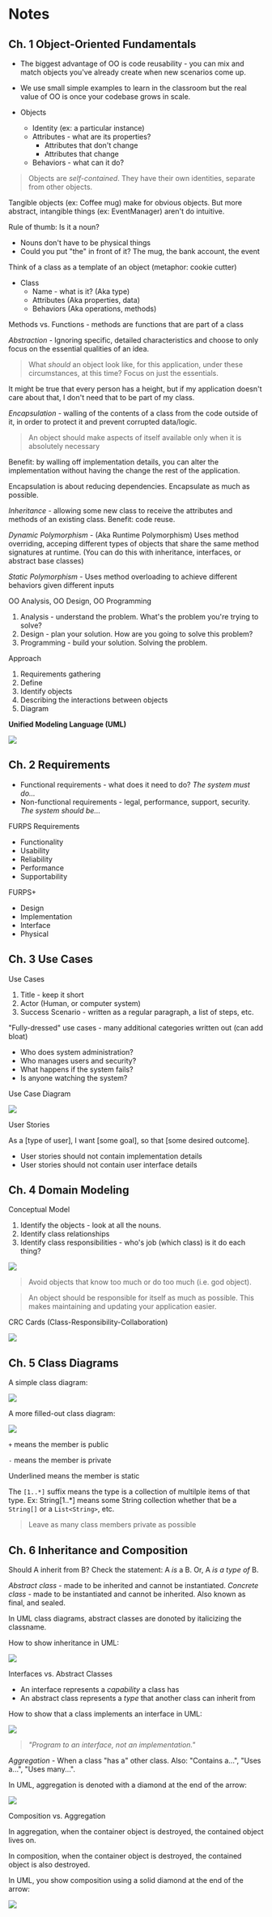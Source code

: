 # Notes

## Ch. 1 Object-Oriented Fundamentals

* The biggest advantage of OO is code reusability - you can mix and match objects you've already create when new scenarios come up. 
* We use small simple examples to learn in the classroom but the real value of OO is once your codebase grows in scale. 

* Objects
    * Identity (ex: a particular instance)
    * Attributes - what are its properties?
        * Attributes that don't change
        * Attributes that change
    * Behaviors - what can it do?

> Objects are _self-contained_. They have their own identities, separate from other objects. 

Tangible objects (ex: Coffee mug) make for obvious objects. But more abstract, intangible things (ex: EventManager) aren't do intuitive. 

Rule of thumb: Is it a noun?

* Nouns don't have to be physical things
* Could you put "the" in front of it? The mug, the bank account, the event

Think of a class as a template of an object (metaphor: cookie cutter)

* Class
    * Name - what is it? (Aka type)
    * Attributes (Aka properties, data)
    * Behaviors (Aka operations, methods)

Methods vs. Functions - methods are functions that are part of a class

_Abstraction_ - Ignoring specific, detailed characteristics and choose to only focus on the essential qualities of an idea.

> What _should_ an object look like, for this application, under these circumstances, at this time? Focus on just the essentials.

It might be true that every person has a height, but if my application doesn't care about that, I don't need that to be part of my class. 

_Encapsulation_ - walling of the contents of a class from the code outside of it, in order to protect it and prevent corrupted data/logic.

> An object should make aspects of itself available only when it is absolutely necessary 

Benefit: by walling off implementation details, you can alter the implementation without having the change the rest of the application. 

Encapsulation is about reducing dependencies. Encapsulate as much as possible. 

_Inheritance_ - allowing some new class to receive the attributes and methods of an existing class. Benefit: code reuse.

_Dynamic Polymorphism_ - (Aka Runtime Polymorphism) Uses method overriding, acceping different types of objects that share the same method signatures at runtime. (You can do this with inheritance, interfaces, or abstract base classes)

_Static Polymorphism_ - Uses method overloading to achieve different behaviors given different inputs 

OO Analysis, OO Design, OO Programming

1. Analysis - understand the problem. What's the problem you're trying to solve? 
2. Design - plan your solution. How are you going to solve this problem? 
3. Programming - build your solution. Solving the problem.

Approach 

1. Requirements gathering
2. Define
3. Identify objects
4. Describing the interactions between objects 
5. Diagram 

**Unified Modeling Language (UML)** 

<img src="./Ch01/class-diagram.jpg"> 

## Ch. 2 Requirements

* Functional requirements - what does it need to do? _The system must do..._
* Non-functional requirements - legal, performance, support, security. _The system should be..._

FURPS Requirements

* Functionality
* Usability
* Reliability
* Performance
* Supportability

FURPS+
* Design 
* Implementation
* Interface
* Physical

## Ch. 3 Use Cases

Use Cases
1. Title - keep it short
2. Actor (Human, or computer system)
3. Success Scenario - written as a regular paragraph, a list of steps, etc.

"Fully-dressed" use cases - many additional categories written out (can add bloat) 

* Who does system administration? 
* Who manages users and security? 
* What happens if the system fails? 
* Is anyone watching the system? 

Use Case Diagram 

<img src="./Ch03/use-case-diagram.jpg">

User Stories

As a [type of user], I want [some goal], so that [some desired outcome].

* User stories should not contain implementation details
* User stories should not contain user interface details 

## Ch. 4 Domain Modeling 

Conceptual Model

1. Identify the objects - look at all the nouns.
2. Identify class relationships
3. Identify class responsibilities - who's job (which class) is it do each thing?

<img src="./Ch04/basic-object-diagram.jpg">

> Avoid objects that know too much or do too much (i.e. god object).

> An object should be responsible for itself as much as possible. This makes maintaining and updating your application easier.

CRC Cards (Class-Responsibility-Collaboration)

<img src="./Ch04/crc-card.jpg">

## Ch. 5 Class Diagrams 

A simple class diagram:

<img src="./Ch05/simple-class-diagram.jpg">

A more filled-out class diagram:

<img src="./Ch05/class-diagram.jpg">

`+` means the member is public

`-` means the member is private

Underlined means the member is static

The `[1..*]` suffix means the type is a collection of multilple items of that type. Ex: String[1..*] means some String collection whether that be a `String[]` or a `List<String>`, etc.

> Leave as many class members private as possible

## Ch. 6 Inheritance and Composition 

Should A inherit from B? Check the statement: A _is_ a B. Or, A _is a type of_ B.

_Abstract class_ - made to be inherited and cannot be instantiated. 
_Concrete class_ - made to be instantiated and cannot be inherited. Also known as final, and sealed.

In UML class diagrams, abstract classes are donoted by italicizing the classname.

How to show inheritance in UML: 

<img src="./Ch06/inheritance.jpg">

Interfaces vs. Abstract Classes

* An interface represents a _capability_ a class has 
* An abstract class represents a _type_ that another class can inherit from 

How to show that a class implements an interface in UML: 

<img src="./Ch06/interface.jpg">

> _"Program to an interface, not an implementation."_

_Aggregation_ - When a class "has a" other class. Also: "Contains a...", "Uses a...", "Uses many...". 

In UML, aggregation is denoted with a diamond at the end of the arrow: 

<img src="./Ch06/aggregation.jpg">

Composition vs. Aggregation 

In aggregation, when the container object is destroyed, the contained object lives on. 

In composition, when the container object is destroyed, the contained object is also destroyed. 

In UML, you show composition using a solid diamond at the end of the arrow: 

<img src="./Ch06/composition.jpg">
